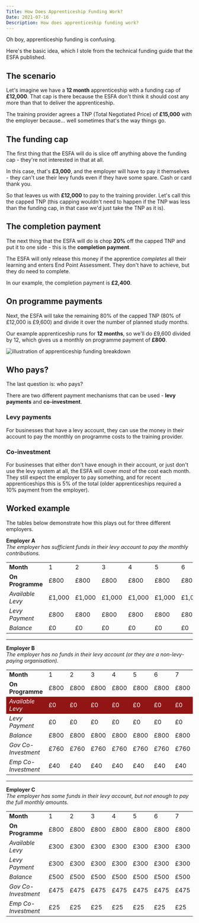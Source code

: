 ```yaml
---
Title: How Does Apprenticeship Funding Work?
Date: 2021-07-16
Description: How does apprenticeship funding work?
---
```


Oh boy, apprenticeship funding is confusing.

Here's the basic idea, which I stole from the technical funding guide that the ESFA published.

## The scenario
Let's imagine we have a **12 month** apprenticeship with a funding cap of **£12,000**. That cap is there because the ESFA don't think it should cost any more than that to deliver the apprenticeship.

The training provider agrees a TNP (Total Negotiated Price) of **£15,000** with the employer because... well sometimes that's the way things go.

## The funding cap
The first thing that the ESFA will do is slice off anything above the funding cap - they're not interested in that at all.

In this case, that's **£3,000**, and the employer will have to pay it themselves - they can't use their levy funds even if they have some spare. Cash or card thank you.

So that leaves us with **£12,000** to pay to the training provider. Let's call this the capped TNP (this capping wouldn't need to happen if the TNP was less than the funding cap, in that case we'd just take the TNP as it is).

## The completion payment
The next thing that the ESFA will do is chop **20%** off the capped TNP and put it to one side - this is the **completion payment**.

The ESFA will only release this money if the apprentice *completes* all their learning and enters End Point Assessment. They don't have to achieve, but they do need to complete.

In our example, the completion payment is **£2,400**.

## On programme payments
Next, the ESFA will take the remaining 80% of the capped TNP (80% of £12,000 is £9,600) and divide it over the number of planned study months.

Our example apprenticeship runs for **12 months**, so we'll do £9,600 divided by 12, which gives us a monthly on programme payment of **£800**.

<img alt="illustration of apprenticeship funding breakdown" src="/img/apprenticeship-funding-example.png">

## Who pays?
The last question is: who pays?

There are two different payment mechanisms that can be used - **levy payments** and **co-investment**.

### Levy payments
For businesses that have a levy account, they can use the money in their account to pay the monthly on programme costs to the training provider.

### Co-investment
For businesses that either don't have enough in their account, or just don't use the levy system at all, the ESFA will cover *most* of the cost each month. They still expect the employer to pay something, and for recent apprenticeships this is 5% of the total (older apprenticeships required a 10% payment from the employer).

## Worked example
The tables below demonstrate how this plays out for three different employers.

<strong>Employer A</strong><br><em>The employer has sufficient funds in their levy account to pay the monthly contributions.</em>

<table class="table is-striped is-narrow">
    <tr>
        <td class="has-text-right"><strong>Month</strong></td>
        <td>1</td>
        <td>2</td>
        <td>3</td>
        <td>4</td>
        <td>5</td>
        <td>6</td>
        <td>7</td>
        <td>8</td>
        <td>9</td>
        <td>10</td>
        <td>11</td>
        <td>12</td>
        <td>Completion</td>
    </tr>
    <tr>
        <td class="has-text-right"><strong>On Programme</strong></td>
        <td>£800</td>
        <td>£800</td>
        <td>£800</td>
        <td>£800</td>
        <td>£800</td>
        <td>£800</td>
        <td>£800</td>
        <td>£800</td>
        <td>£800</td>
        <td>£800</td>
        <td>£800</td>
        <td>£800</td>
        <td>£2,400</td>
    </tr>
    <tr class="has-background-success">
        <td class="has-text-right"><em>Available Levy</em></td>
        <td>£1,000</td>
        <td>£1,000</td>
        <td>£1,000</td>
        <td>£1,000</td>
        <td>£1,000</td>
        <td>£1,000</td>
        <td>£1,000</td>
        <td>£1,000</td>
        <td>£1,000</td>
        <td>£1,000</td>
        <td>£1,000</td>
        <td>£1,000</td>
        <td>£4,000</td>
    </tr>
    <tr>
        <td class="has-text-right"><em>Levy Payment</em></td>
        <td>£800</td>
        <td>£800</td>
        <td>£800</td>
        <td>£800</td>
        <td>£800</td>
        <td>£800</td>
        <td>£800</td>
        <td>£800</td>
        <td>£800</td>
        <td>£800</td>
        <td>£800</td>
        <td>£800</td>
        <td>£2,400</td>
    </tr>
    <tr>
        <td class="has-text-right"><em>Balance</em></td>
        <td>£0</td>
        <td>£0</td>
        <td>£0</td>
        <td>£0</td>
        <td>£0</td>
        <td>£0</td>
        <td>£0</td>
        <td>£0</td>
        <td>£0</td>
        <td>£0</td>
        <td>£0</td>
        <td>£0</td>
        <td>£0</td>
    </tr>
</table>

<hr>

<strong>Employer B</strong><br><em>The employer has no funds in their levy account (or they are a non-levy-paying organisation).</em>

<table class="table is-striped is-narrow">
    <tr>
        <td class="has-text-right"><strong>Month</strong></td>
        <td>1</td>
        <td>2</td>
        <td>3</td>
        <td>4</td>
        <td>5</td>
        <td>6</td>
        <td>7</td>
        <td>8</td>
        <td>9</td>
        <td>10</td>
        <td>11</td>
        <td>12</td>
        <td>Completion</td>
    </tr>
    <tr>
        <td class="has-text-right"><strong>On Programme</strong></td>
        <td>£800</td>
        <td>£800</td>
        <td>£800</td>
        <td>£800</td>
        <td>£800</td>
        <td>£800</td>
        <td>£800</td>
        <td>£800</td>
        <td>£800</td>
        <td>£800</td>
        <td>£800</td>
        <td>£800</td>
        <td>£2,400</td>
    </tr>
    <tr style="background-color: #921515; color: white">
        <td class="has-text-right"><em>Available Levy</em></td>
        <td>£0</td>
        <td>£0</td>
        <td>£0</td>
        <td>£0</td>
        <td>£0</td>
        <td>£0</td>
        <td>£0</td>
        <td>£0</td>
        <td>£0</td>
        <td>£0</td>
        <td>£0</td>
        <td>£0</td>
        <td>£0</td>
    </tr>
    <tr>
        <td class="has-text-right"><em>Levy Payment</em></td>
        <td>£0</td>
        <td>£0</td>
        <td>£0</td>
        <td>£0</td>
        <td>£0</td>
        <td>£0</td>
        <td>£0</td>
        <td>£0</td>
        <td>£0</td>
        <td>£0</td>
        <td>£0</td>
        <td>£0</td>
        <td>£0</td>
    </tr>
    <tr>
        <td class="has-text-right"><em>Balance</em></td>
        <td>£800</td>
        <td>£800</td>
        <td>£800</td>
        <td>£800</td>
        <td>£800</td>
        <td>£800</td>
        <td>£800</td>
        <td>£800</td>
        <td>£800</td>
        <td>£800</td>
        <td>£800</td>
        <td>£800</td>
        <td>£2,400</td>
    </tr>
    <tr>
        <td class="has-text-right"><em>Gov Co-Investment</em></td>
        <td>£760</td>
        <td>£760</td>
        <td>£760</td>
        <td>£760</td>
        <td>£760</td>
        <td>£760</td>
        <td>£760</td>
        <td>£760</td>
        <td>£760</td>
        <td>£760</td>
        <td>£760</td>
        <td>£760</td>
        <td>£2,280</td>
    </tr>
    <tr>
        <td class="has-text-right"><em>Emp Co-Investment</em></td>
        <td>£40</td>
        <td>£40</td>
        <td>£40</td>
        <td>£40</td>
        <td>£40</td>
        <td>£40</td>
        <td>£40</td>
        <td>£40</td>
        <td>£40</td>
        <td>£40</td>
        <td>£40</td>
        <td>£40</td>
        <td>£120</td>
    </tr>
</table>

<hr>

<strong>Employer C</strong><br><em>The employer has some funds in their levy account, but not enough to pay the full monthly amounts.</em>

<table class="table is-striped is-narrow">
    <tr>
        <td class="has-text-right"><strong>Month</strong></td>
        <td>1</td>
        <td>2</td>
        <td>3</td>
        <td>4</td>
        <td>5</td>
        <td>6</td>
        <td>7</td>
        <td>8</td>
        <td>9</td>
        <td>10</td>
        <td>11</td>
        <td>12</td>
        <td>Completion</td>
    </tr>
    <tr>
        <td class="has-text-right"><strong>On Programme</strong></td>
        <td>£800</td>
        <td>£800</td>
        <td>£800</td>
        <td>£800</td>
        <td>£800</td>
        <td>£800</td>
        <td>£800</td>
        <td>£800</td>
        <td>£800</td>
        <td>£800</td>
        <td>£800</td>
        <td>£800</td>
        <td>£2,400</td>
    </tr>
    <tr class="has-background-warning">
        <td class="has-text-right"><em>Available Levy</em></td>
        <td>£300</td>
        <td>£300</td>
        <td>£300</td>
        <td>£300</td>
        <td>£300</td>
        <td>£300</td>
        <td>£300</td>
        <td>£300</td>
        <td>£300</td>
        <td>£300</td>
        <td>£300</td>
        <td>£300</td>
        <td>£300</td>
    </tr>
    <tr>
        <td class="has-text-right"><em>Levy Payment</em></td>
        <td>£300</td>
        <td>£300</td>
        <td>£300</td>
        <td>£300</td>
        <td>£300</td>
        <td>£300</td>
        <td>£300</td>
        <td>£300</td>
        <td>£300</td>
        <td>£300</td>
        <td>£300</td>
        <td>£300</td>
        <td>£300</td>
    </tr>
    <tr>
        <td class="has-text-right"><em>Balance</em></td>
        <td>£500</td>
        <td>£500</td>
        <td>£500</td>
        <td>£500</td>
        <td>£500</td>
        <td>£500</td>
        <td>£500</td>
        <td>£500</td>
        <td>£500</td>
        <td>£500</td>
        <td>£500</td>
        <td>£500</td>
        <td>£2,100</td>
    </tr>
    <tr>
        <td class="has-text-right"><em>Gov Co-Investment</em></td>
        <td>£475</td>
        <td>£475</td>
        <td>£475</td>
        <td>£475</td>
        <td>£475</td>
        <td>£475</td>
        <td>£475</td>
        <td>£475</td>
        <td>£475</td>
        <td>£475</td>
        <td>£475</td>
        <td>£475</td>
        <td>£1,995</td>
    </tr>
    <tr>
        <td class="has-text-right"><em>Emp Co-Investment</em></td>
        <td>£25</td>
        <td>£25</td>
        <td>£25</td>
        <td>£25</td>
        <td>£25</td>
        <td>£25</td>
        <td>£25</td>
        <td>£25</td>
        <td>£25</td>
        <td>£25</td>
        <td>£25</td>
        <td>£25</td>
        <td>£105</td>
    </tr>
</table>